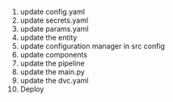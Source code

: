 1. update config.yaml
2. update secrets.yaml
3. update params.yaml
4. update the entity
5. update configuration manager in src config
6. update components
7. update the pipeline
8. update the main.py
9. update the dvc.yaml
10. Deploy